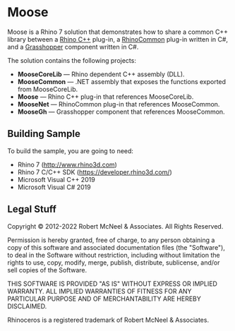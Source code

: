 Moose
=====

Moose is a Rhino 7 solution that demonstrates how to share a common C++ library between a [Rhino C++](https://developer.rhino3d.com/guides/cpp/) plug-in, a [RhinoCommon](https://developer.rhino3d.com/guides/rhinocommon/) plug-in written in C#, and a [Grasshopper](https://developer.rhino3d.com/guides/grasshopper/) component written in C#.

The solution contains the following projects:

* **MooseCoreLib** — Rhino dependent C++ assembly (DLL).
* **MooseCommon** — .NET assembly that exposes the functions exported from MooseCoreLib.
* **Moose** — Rhino C++ plug-in that references MooseCoreLib.
* **MooseNet** — RhinoCommon plug-in that references MooseCommon.
* **MooseGh** — Grasshopper component that references MooseCommon.

Building Sample
--------------------
To build the sample, you are going to need:

* Rhino 7 (http://www.rhino3d.com)
* Rhino 7 C/C++ SDK (https://developer.rhino3d.com/)
* Microsoft Visual C++ 2019
* Microsoft Visual C# 2019

Legal Stuff
-----------
Copyright © 2012-2022 Robert McNeel & Associates. All Rights Reserved.

Permission is hereby granted, free of charge, to any person obtaining a copy of
this software and associated documentation files (the "Software"), to deal in
the Software without restriction, including without limitation the rights to use,
copy, modify, merge, publish, distribute, sublicense, and/or sell copies of the
Software.

THIS SOFTWARE IS PROVIDED "AS IS" WITHOUT EXPRESS OR IMPLIED WARRANTY. ALL IMPLIED
WARRANTIES OF FITNESS FOR ANY PARTICULAR PURPOSE AND OF MERCHANTABILITY ARE HEREBY
DISCLAIMED.

Rhinoceros is a registered trademark of Robert McNeel & Associates.
